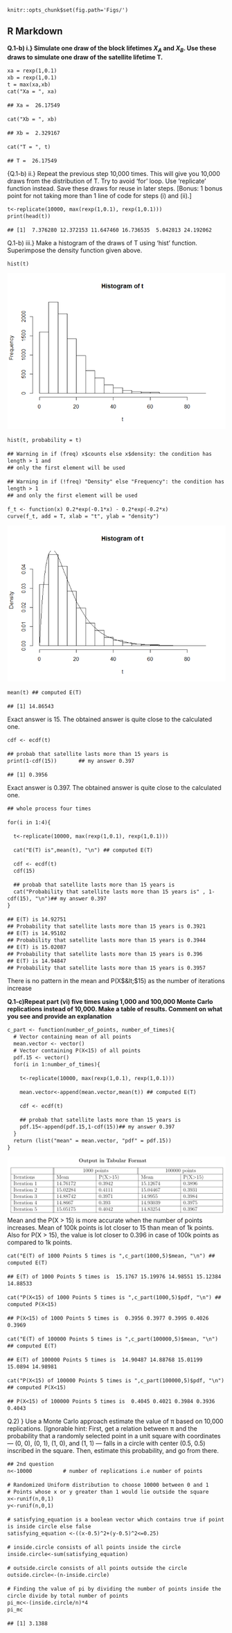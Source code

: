     knitr::opts_chunk$set(fig.path='Figs/')

R Markdown
----------

**Q.1-b) i.} Simulate one draw of the block lifetimes *X*<sub>*A*</sub>
and *X*<sub>*B*</sub>. Use these draws to simulate one draw of the
satellite lifetime T.**

    xa = rexp(1,0.1)
    xb = rexp(1,0.1)
    t = max(xa,xb)
    cat("Xa = ", xa)

    ## Xa =  26.17549

    cat("Xb = ", xb)

    ## Xb =  2.329167

    cat("T = ", t)

    ## T =  26.17549

{Q.1-b) ii.} Repeat the previous step 10,000 times. This will give you
10,000 draws from the distribution of T. Try to avoid ‘for’ loop. Use
‘replicate’ function instead. Save these draws for reuse in later steps.
\[Bonus: 1 bonus point for not taking more than 1 line of code for steps
(i) and (ii).\]

    t<-replicate(10000, max(rexp(1,0.1), rexp(1,0.1)))
    print(head(t))

    ## [1]  7.376280 12.372153 11.647460 16.736535  5.042813 24.192062

Q.1-b) iii.} Make a histogram of the draws of T using ‘hist’ function.
Superimpose the density function given above.

    hist(t)

![](Figs/unnamed-chunk-3-1.png)

    hist(t, probability = t)

    ## Warning in if (freq) x$counts else x$density: the condition has length > 1 and
    ## only the first element will be used

    ## Warning in if (!freq) "Density" else "Frequency": the condition has length > 1
    ## and only the first element will be used

    f_t <- function(x) 0.2*exp(-0.1*x) - 0.2*exp(-0.2*x)
    curve(f_t, add = T, xlab = "t", ylab = "density")

![](Figs/unnamed-chunk-3-2.png)

    mean(t) ## computed E(T)

    ## [1] 14.86543

Exact answer is 15. The obtained answer is quite close to the calculated
one.

    cdf <- ecdf(t)

    ## probab that satellite lasts more than 15 years is
    print(1-cdf(15))       ## my answer 0.397

    ## [1] 0.3956

Exact answer is 0.397. The obtained answer is quite close to the
calculated one.

    ## whole process four times

    for(i in 1:4){
      
      t<-replicate(10000, max(rexp(1,0.1), rexp(1,0.1)))
      
      cat("E(T) is",mean(t), "\n") ## computed E(T)
      
      cdf <- ecdf(t)
      cdf(15)
      
      ## probab that satellite lasts more than 15 years is
      cat("Probability that satellite lasts more than 15 years is" , 1-cdf(15), "\n")## my answer 0.397
    }

    ## E(T) is 14.92751 
    ## Probability that satellite lasts more than 15 years is 0.3921 
    ## E(T) is 14.95102 
    ## Probability that satellite lasts more than 15 years is 0.3944 
    ## E(T) is 15.02087 
    ## Probability that satellite lasts more than 15 years is 0.396 
    ## E(T) is 14.94847 
    ## Probability that satellite lasts more than 15 years is 0.3957

There is no pattern in the mean and P(X$&lt;$15) as the number of
iterations increase

**Q.1-c)Repeat part (vi) five times using 1,000 and 100,000 Monte Carlo
replications instead of 10,000. Make a table of results. Comment on what
you see and provide an explanation**

    c_part <- function(number_of_points, number_of_times){
      # Vector containing mean of all points
      mean.vector <- vector()
      # Vector containing P(X<15) of all points 
      pdf.15 <- vector()
      for(i in 1:number_of_times){
        
        t<-replicate(10000, max(rexp(1,0.1), rexp(1,0.1)))
        
        mean.vector<-append(mean.vector,mean(t)) ## computed E(T)
      
        cdf <- ecdf(t)
      
        ## probab that satellite lasts more than 15 years is
        pdf.15<-append(pdf.15,1-cdf(15))## my answer 0.397
      }
      return (list("mean" = mean.vector, "pdf" = pdf.15))
    }

![Tabular format](Figs/Capture.PNG) Mean and the P(X &gt; 15) is more
accurate when the number of points increases. Mean of 100k points is lot
closer to 15 than mean of 1k points. Also for P(X &gt; 15), the value is
lot closer to 0.396 in case of 100k points as compared to 1k points.

    cat("E(T) of 1000 Points 5 times is ",c_part(1000,5)$mean, "\n") ## computed E(T)

    ## E(T) of 1000 Points 5 times is  15.1767 15.19976 14.98551 15.12384 14.88533

    cat("P(X<15) of 1000 Points 5 times is ",c_part(1000,5)$pdf, "\n") ## computed P(X<15)

    ## P(X<15) of 1000 Points 5 times is  0.3956 0.3977 0.3995 0.4026 0.3969

    cat("E(T) of 100000 Points 5 times is ",c_part(100000,5)$mean, "\n") ## computed E(T)

    ## E(T) of 100000 Points 5 times is  14.90487 14.88768 15.01199 15.0894 14.98981

    cat("P(X<15) of 100000 Points 5 times is ",c_part(100000,5)$pdf, "\n") ## computed P(X<15)

    ## P(X<15) of 100000 Points 5 times is  0.4045 0.4021 0.3984 0.3936 0.4043

Q.2) } Use a Monte Carlo approach estimate the value of π based on
10,000 replications. \[Ignorable hint: First, get a relation between π
and the probability that a randomly selected point in a unit square with
coordinates — (0, 0), (0, 1), (1, 0), and (1, 1) — falls in a circle
with center (0.5, 0.5) inscribed in the square. Then, estimate this
probability, and go from there.

    ## 2nd question
    n<-10000          # number of replications i.e number of points

    # Randomized Uniform distribution to choose 10000 between 0 and 1
    # Points whose x or y greater than 1 would lie outside the square
    x<-runif(n,0,1)   
    y<-runif(n,0,1)

    # satisfying_equation is a boolean vector which contains true if point is inside circle else false
    satisfying_equation <-((x-0.5)^2+(y-0.5)^2<=0.25)

    # inside.circle consists of all points inside the circle
    inside.circle<-sum(satisfying_equation)

    # outside.circle consists of all points outside the circle
    outside.circle<-(n-inside.circle)

    # Finding the value of pi by dividing the number of points inside the circle divide by total number of points
    pi_mc<-(inside.circle/n)*4
    pi_mc

    ## [1] 3.1388
